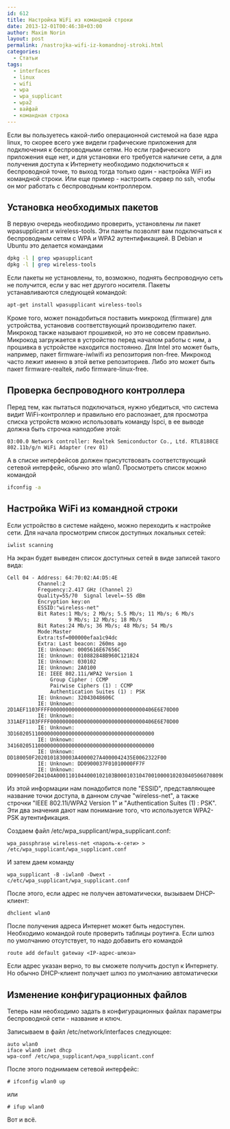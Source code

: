 ```yaml
---
id: 612
title: Настройка WiFi из командной строки
date: 2013-12-01T00:46:38+03:00
author: Maxim Norin
layout: post
permalink: /nastrojka-wifi-iz-komandnoj-stroki.html
categories:
  - Статьи
tags:
  - interfaces
  - linux
  - wifi
  - wpa
  - wpa_supplicant
  - wpa2
  - вайфай
  - командная строка
---
```

Если вы пользуетесь какой-либо операционной системой на базе ядра linux, то скорее всего уже видели графические приложения для подключения к беспроводными сетям. Но если графического приложения еще нет, и для установки его требуется наличие сети, а для получения доступа к Интернету необходимо подключиться к беспроводной точке, то выход тогда только один - настройка WiFi из командной строки. Или еще пример - настроить сервер по ssh, чтобы он мог работать с беспроводным контроллером.
<!--more-->

## Установка необходимых пакетов

В первую очередь необходимо проверить, установлены ли пакет wpasupplicant и wireless-tools. Эти пакеты позволят вам подключаться к беспроводным сетям с WPA и WPA2 аутентификацией. В Debian и Ubuntu это делается командами
```bash
dpkg -l | grep wpasupplicant
dpkg -l | grep wireless-tools
```

Если пакеты не установлены, то, возможно, поднять беспроводную сеть не получится, если у вас нет другого носителя. Пакеты устанавливаются следующей командой:
```bash
apt-get install wpasupplicant wireless-tools
```

Кроме того, может понадобиться поставить микрокод (firmware) для устройства, установив соответствующий производителю пакет. Микрокод также называют прошивкой, но это не совсем правильно. Микрокод загружается в устройство перед началом работы с ним, а прошивка в устройстве находится постоянно. Для Intel это может быть, например, пакет firmware-iwlwifi из репозитория non-free. Микрокод часто лежит именно в этой ветке репозиториев. Либо это может быть пакет firmware-realtek, либо firmware-linux-free.

## Проверка беспроводного контроллера

Перед тем, как пытаться подключаться, нужно убедиться, что система видит WiFi-контроллер и правильно его распознает, для просмотра списка устройств можно использовать команду lspci, в ее выводе должна быть строчка наподобие этой:
```
03:00.0 Network controller: Realtek Semiconductor Co., Ltd. RTL8188CE 802.11b/g/n WiFi Adapter (rev 01)
```

А в списке интерфейсов должен присутствовать соответствующий сетевой интерфейс, обычно это wlan0. Просмотреть список можно командой
```bash
ifconfig -a
```
## Настройка WiFi из командной строки

Если устройство в системе найдено, можно переходить к настройке сети. Для начала просмотрим список доступных локальных сетей:
```bash
iwlist scanning
```

На экран будет выведен список доступных сетей в виде записей такого вида:
```
Cell 04 - Address: 64:70:02:A4:D5:4E
          Channel:2
          Frequency:2.417 GHz (Channel 2)
          Quality=55/70  Signal level=-55 dBm
          Encryption key:on
          ESSID:"wireless-net"
          Bit Rates:1 Mb/s; 2 Mb/s; 5.5 Mb/s; 11 Mb/s; 6 Mb/s
                    9 Mb/s; 12 Mb/s; 18 Mb/s
          Bit Rates:24 Mb/s; 36 Mb/s; 48 Mb/s; 54 Mb/s
          Mode:Master
          Extra:tsf=000000efaa1c94dc
          Extra: Last beacon: 260ms ago
          IE: Unknown: 0005616E67656C
          IE: Unknown: 010882848B960C121824
          IE: Unknown: 030102
          IE: Unknown: 2A0100
          IE: IEEE 802.11i/WPA2 Version 1
              Group Cipher : CCMP
              Pairwise Ciphers (1) : CCMP
              Authentication Suites (1) : PSK
          IE: Unknown: 32043048606C
          IE: Unknown: 2D1AEF1103FFFF0000000000000000000000000000000406E6E70D00
          IE: Unknown: 331AEF1103FFFF0000000000000000000000000000000406E6E70D00
          IE: Unknown: 3D1602051100000000000000000000000000000000000000
          IE: Unknown: 341602051100000000000000000000000000000000000000
          IE: Unknown: DD180050F2020101830003A4000027A4000042435E0062322F00
          IE: Unknown: DD0900037F01010000FF7F
          IE: Unknown:  DD990050F204104A0001101044000102103B00010310470010000102030405060708090A0B0C0D0E0F1021000754502D4C494E4B10230009544C2D57523834314E10240003382E3010420003312E301054000800060050F204000110110019576972656C65737320526F7574657220544C2D57523834314E100800020086103C000101104900140024E26002000101600000020001600100020001
```

Из этой информации нам понадобится поле "ESSID", представляющее название точки доступа, в данном случае "wireless-net", а также строчки "IEEE 802.11i/WPA2 Version 1" и "Authentication Suites (1) : PSK". Эти два значения дают нам понимание того, что используется WPA2-PSK аутентификация.

Создаем файл /etc/wpa_supplicant/wpa_supplicant.conf:
```
wpa_passphrase wireless-net <пароль-к-сети> > /etc/wpa_supplicant/wpa_supplicant.conf
```

И затем даем команду
```
wpa_supplicant -B -iwlan0 -Dwext -c/etc/wpa_supplicant/wpa_supplicant.conf
```

После этого, если адрес не получен автоматически, вызываем DHCP-клиент:
```
dhclient wlan0
```
После получения адреса Интернет может быть недоступен. Необходимо командой route проверить таблицы роутинга. Если шлюз по умолчанию отсутствует, то надо добавить его командой
```
route add default gateway <IP-адрес-шлюза>
```
Если адрес указан верно, то вы сможете получить доступ к Интернету. Но обычно DHCP-клиент получает шлюз по умолчанию автоматически

## Изменение конфигурационных файлов

Теперь нам необходимо задать в конфигурационных файлах параметры беспроводной сети - название и ключ.

Записываем в файл /etc/network/interfaces следующее:
```
auto wlan0
iface wlan0 inet dhcp
wpa-conf /etc/wpa_supplicant/wpa_supplicant.conf
```
После этого поднимаем сетевой интерфейс:
```
# ifconfig wlan0 up
```
или
```
# ifup wlan0
```
Вот и всё.

